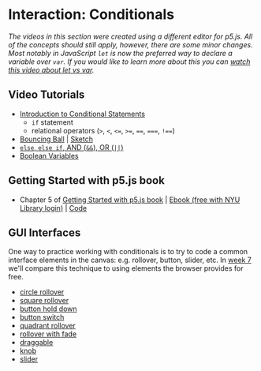 # Interaction: Conditionals

*The videos in this section were created using a different editor for p5.js. All of the concepts should still apply, however, there are some minor changes. Most notably in JavaScript `let` is now the preferred way to declare a variable over `var`. If you would like to learn more about this you can [watch this video about let vs var](https://youtu.be/q8SHaDQdul0).*

## Video Tutorials
* [Introduction to Conditional Statements](https://thecodingtrain.com/tracks/code-programming-with-p5-js/code/3-conditionals/1-conditionals)
  * `if` statement
  * relational operators (`>`, `<`, `<=`, `>=`, `==`, `===`, `!==`)
* [Bouncing Ball](https://thecodingtrain.com/tracks/code-programming-with-p5-js/code/3-conditionals/2-bouncing) | [Sketch](https://editor.p5js.org/icm/sketches/BJKWv5Tn)
* [`else`, `else if`, AND (`&&`), OR (`||`)](https://thecodingtrain.com/tracks/code-programming-with-p5-js/code/3-conditionals/3-else-if-and-or)
* [Boolean Variables](https://thecodingtrain.com/tracks/code-programming-with-p5-js/code/3-conditionals/4-boolean)


## Getting Started with p5.js book
*  Chapter 5 of [Getting Started with p5.js book](http://amzn.to/2ckixCW) | [Ebook (free with NYU Library login)](https://ebookcentral.proquest.com/lib/nyulibrary-ebooks/detail.action?docID=4333728) | [Code](https://github.com/lmccart/gswp5.js-code)

## GUI Interfaces
One way to practice working with conditionals is to try to code a common interface elements in the canvas: e.g. rollover, button, slider, etc. In [week 7](./07_dom.md) we'll compare this technique to using elements the browser provides for free.
- [circle rollover](https://editor.p5js.org/icm/sketches/H1kCSqah)
- [square rollover](https://editor.p5js.org/icm/sketches/rkLfL56h)
- [button hold down](https://editor.p5js.org/icm/sketches/S16-H9pn)
- [button switch](https://editor.p5js.org/icm/sketches/Sywrrqa2)
- [quadrant rollover](https://editor.p5js.org/icm/sketches/Hki1I5ah)
- [rollover with fade](https://editor.p5js.org/icm/sketches/SkPsHcph)
- [draggable](https://editor.p5js.org/icm/sketches/B13wH5T3)
- [knob](https://editor.p5js.org/icm/sketches/HkfFHcp2)
- [slider](https://editor.p5js.org/icm/sketches/H1LXU9ah)
